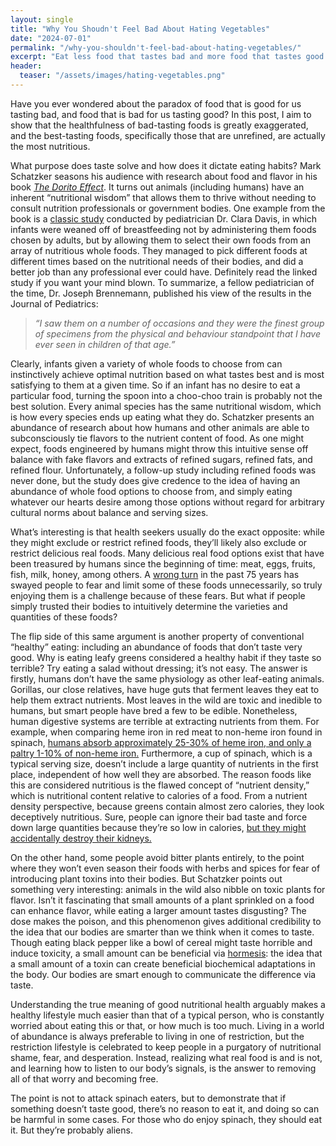 ```yaml
---
layout: single
title: "Why You Shoudn't Feel Bad About Hating Vegetables"
date: "2024-07-01"
permalink: "/why-you-shouldn't-feel-bad-about-hating-vegetables/"
excerpt: "Eat less food that tastes bad and more food that tastes good."
header:
  teaser: "/assets/images/hating-vegetables.png"
---
```


Have you ever wondered about the paradox of food that is good for us tasting bad, and food that is bad for us tasting good? In this post, I aim to show that the healthfulness of bad-tasting foods is greatly exaggerated, and the best-tasting foods, specifically those that are unrefined, are actually the most nutritious.

What purpose does taste solve and how does it dictate eating habits? Mark Schatzker seasons his audience with research about food and flavor in his book [_The Dorito Effect_](https://www.markschatzker.com/doritoeffect-home-page). It turns out animals (including humans) have an inherent “nutritional wisdom” that allows them to thrive without needing to consult nutrition professionals or government bodies. One example from the book is a [classic study](https://www.ncbi.nlm.nih.gov/pmc/articles/PMC537465/) conducted by pediatrician Dr. Clara Davis, in which infants were weaned off of breastfeeding not by administering them foods chosen by adults, but by allowing them to select their own foods from an array of nutritious whole foods. They managed to pick different foods at different times based on the nutritional needs of their bodies, and did a better job than any professional ever could have. Definitely read the linked study if you want your mind blown. To summarize, a fellow pediatrician of the time, Dr. Joseph Brennemann, published his view of the results in the Journal of Pediatrics:

> _“I saw them on a number of occasions and they were the finest group of specimens from the physical and behaviour standpoint that I have ever seen in children of that age.”_

Clearly, infants given a variety of whole foods to choose from can instinctively achieve optimal nutrition based on what tastes best and is most satisfying to them at a given time. So if an infant has no desire to eat a particular food, turning the spoon into a choo-choo train is probably not the best solution. Every animal species has the same nutritional wisdom, which is how every species ends up eating what they do. Schatzker presents an abundance of research about how humans and other animals are able to subconsciously tie flavors to the nutrient content of food. As one might expect, foods engineered by humans might throw this intuitive sense off balance with fake flavors and extracts of refined sugars, refined fats, and refined flour. Unfortunately, a follow-up study including refined foods was never done, but the study does give credence to the idea of having an abundance of whole food options to choose from, and simply eating whatever our hearts desire among those options without regard for arbitrary cultural norms about balance and serving sizes.

What’s interesting is that health seekers usually do the exact opposite: while they might exclude or restrict refined foods, they’ll likely also exclude or restrict delicious real foods. Many delicious real food options exist that have been treasured by humans since the beginning of time: meat, eggs, fruits, fish, milk, honey, among others. A [wrong turn](https://www.sciencedirect.com/science/article/pii/S0735109703016310) in the past 75 years has swayed people to fear and limit some of these foods unnecessarily, so truly enjoying them is a challenge because of these fears. But what if people simply trusted their bodies to intuitively determine the varieties and quantities of these foods?

The flip side of this same argument is another property of conventional “healthy” eating: including an abundance of foods that don’t taste very good. Why is eating leafy greens considered a healthy habit if they taste so terrible? Try eating a salad without dressing; it’s not easy. The answer is firstly, humans don’t have the same physiology as other leaf-eating animals. Gorillas, our close relatives, have huge guts that ferment leaves they eat to help them extract nutrients. Most leaves in the wild are toxic and inedible to humans, but smart people have bred a few to be edible. Nonetheless, human digestive systems are terrible at extracting nutrients from them. For example, when comparing heme iron in red meat to non-heme iron found in spinach, [humans absorb approximately 25-30% of heme iron, and only a paltry 1-10% of non-heme iron.](https://www.ncbi.nlm.nih.gov/pmc/articles/PMC6567869/) Furthermore, a cup of spinach, which is a typical serving size, doesn’t include a large quantity of nutrients in the first place, independent of how well they are absorbed. The reason foods like this are considered nutritious is the flawed concept of “nutrient density,” which is nutritional content relative to calories of a food. From a nutrient density perspective, because greens contain almost zero calories, they look deceptively nutritious. Sure, people can ignore their bad taste and force down large quantities because they’re so low in calories, [but they might accidentally destroy their kidneys.](https://www.ncbi.nlm.nih.gov/pmc/articles/PMC8820937/)

On the other hand, some people avoid bitter plants entirely, to the point where they won’t even season their foods with herbs and spices for fear of introducing plant toxins into their bodies. But Schatzker points out something very interesting: animals in the wild also nibble on toxic plants for flavor. Isn’t it fascinating that small amounts of a plant sprinkled on a food can enhance flavor, while eating a larger amount tastes disgusting? The dose makes the poison, and this phenomenon gives additional credibility to the idea that our bodies are smarter than we think when it comes to taste. Though eating black pepper like a bowl of cereal might taste horrible and induce toxicity, a small amount can be beneficial via [hormesis](https://www.ncbi.nlm.nih.gov/pmc/articles/PMC2836150/): the idea that a small amount of a toxin can create beneficial biochemical adaptations in the body. Our bodies are smart enough to communicate the difference via taste.

Understanding the true meaning of good nutritional health arguably makes a healthy lifestyle much easier than that of a typical person, who is constantly worried about eating this or that, or how much is too much. Living in a world of abundance is always preferable to living in one of restriction, but the restriction lifestyle is celebrated to keep people in a purgatory of nutritional shame, fear, and desperation. Instead, realizing what real food is and is not, and learning how to listen to our body’s signals, is the answer to removing all of that worry and becoming free.

The point is not to attack spinach eaters, but to demonstrate that if something doesn’t taste good, there’s no reason to eat it, and doing so can be harmful in some cases. For those who do enjoy spinach, they should eat it. But they’re probably aliens.
